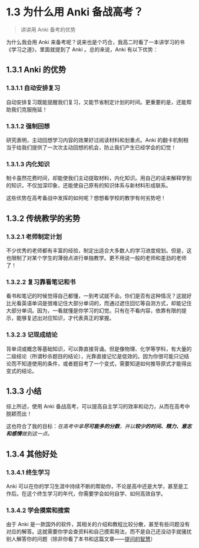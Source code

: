 # 1.3 为什么用 Anki 备战高考？
> 讲讲用 Anki 备考的优势

为什么我会用 Anki 来备考呢？说来也是个巧合，我高二时看了一本讲学习的书《学习之道》，里面就提到了 Anki 。总的来说，Anki 有以下优势：

## 1.3.1 Anki 的优势

### 1.3.1.1 自动安排复习

自动安排复习既能提醒我们复习，又能节省制定计划的时间。更重要的是，还能帮助我们克服拖延！

### 1.3.1.2 强制回想

研究表明，主动回想学习内容的效果好过阅读材料和划重点。Anki 的翻卡机制相当于给我们提供了一次次主动回想的机会，防止我们产生已经学会的幻觉！

### 1.3.1.3 内化知识

制卡虽然花费时间，却能使我们主动提取材料，内化知识。用自己的话来解释学到的知识，不仅加深印象，还能使自己原有的知识体系与新材料形成联系。

这些优势在高考备战中发挥的如何呢？想想看学校的教学有何劣势吧！

## 1.3.2 传统教学的劣势

### 1.3.2.1 老师制定计划

不少优秀的老师都有丰富的经验，制定出适合大多数人的学习进度规划。但是，这也限制了对某个学生的薄弱点进行单独教学。更不用说一般的老师和差劲的老师了！

### 1.3.2.2 复习靠看笔记和书

看书和笔记的时候觉得自己都懂，一到考试就不会。你们是否有这种情况？这就好比光看英语单词是很难记住大部分单词的，而通过遮住回忆等自测方式，却能记住大部分单词。因为，一看就懂是你学习的幻觉。只有在不看内容，依靠有限的提示，能够复述出对应知识，才代表真正的掌握。

### 1.3.2.3 记现成结论

背单词或概念等基础知识，可以靠直接背诵。但是像物理、化学等学科，有大量的二级结论（所谓秒杀题目的结论），光靠直接记忆是低效的。因为你很可能只记结论而不知道使用的条件，或者题目考了一个变式，需要知道如何推导原式才能得出变式的结论。

## 1.3.3 小结

综上所述，使用 Anki 备战高考，可以提高自主学习的效率和动力，从而在高考中脱颖而出！

这也符合了我的目标：_在高考中拿**尽可能多的分数**，并以**较少的时间、精力、意志和感情**做到这一点。_

## 1.3.4 其他好处

### 1.3.4.1 终生学习

Anki 可以在你的学习生涯中持续不断的帮助你，不论是高中还是大学，甚至是工作后。在这个终生学习的年代，你需要学会如何自学、如何高效自学。

### 1.3.4.2 学会摸索和搜索

由于 Anki 是一款国外的软件，其相关的介绍和教程比较分散，甚至有些问题没有对应的解答。这就需要你学会查资料和自己摸索用法，而不是自己还没动手就骚扰别人解答你的问题（除非你看了本书和这篇文章——[提问的智慧](https://github.com/tvvocold/How-To-Ask-Questions-The-Smart-Way)）



